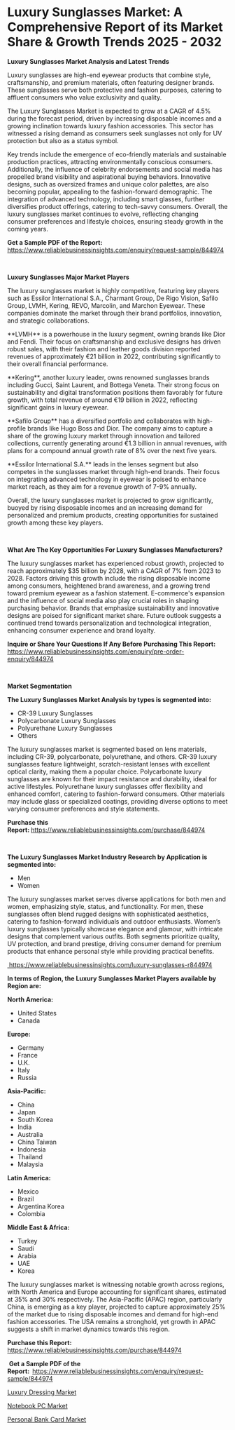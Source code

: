 <p><h1>Luxury Sunglasses Market: A Comprehensive Report of its Market Share & Growth Trends 2025 - 2032</h1></p><p><strong>Luxury Sunglasses Market Analysis and Latest Trends</strong></p>
<p><p>Luxury sunglasses are high-end eyewear products that combine style, craftsmanship, and premium materials, often featuring designer brands. These sunglasses serve both protective and fashion purposes, catering to affluent consumers who value exclusivity and quality. </p><p>The Luxury Sunglasses Market is expected to grow at a CAGR of 4.5% during the forecast period, driven by increasing disposable incomes and a growing inclination towards luxury fashion accessories. This sector has witnessed a rising demand as consumers seek sunglasses not only for UV protection but also as a status symbol. </p><p>Key trends include the emergence of eco-friendly materials and sustainable production practices, attracting environmentally conscious consumers. Additionally, the influence of celebrity endorsements and social media has propelled brand visibility and aspirational buying behaviors. Innovative designs, such as oversized frames and unique color palettes, are also becoming popular, appealing to the fashion-forward demographic. The integration of advanced technology, including smart glasses, further diversifies product offerings, catering to tech-savvy consumers. Overall, the luxury sunglasses market continues to evolve, reflecting changing consumer preferences and lifestyle choices, ensuring steady growth in the coming years.</p></p>
<p><strong>Get a Sample PDF of the Report:&nbsp;</strong> <a href="https://www.reliablebusinessinsights.com/enquiry/request-sample/844974?utm_campaign=950&utm_medium=2&utm_source=Github&utm_content=ia&utm_term=06022025&utm_id=luxury-sunglasses">https://www.reliablebusinessinsights.com/enquiry/request-sample/844974</a></p>
<p>&nbsp;</p>
<p><strong>Luxury Sunglasses Major Market Players</strong></p>
<p><p>The luxury sunglasses market is highly competitive, featuring key players such as Essilor International S.A., Charmant Group, De Rigo Vision, Safilo Group, LVMH, Kering, REVO, Marcolin, and Marchon Eyewear. These companies dominate the market through their brand portfolios, innovation, and strategic collaborations.</p><p>**LVMH** is a powerhouse in the luxury segment, owning brands like Dior and Fendi. Their focus on craftsmanship and exclusive designs has driven robust sales, with their fashion and leather goods division reported revenues of approximately €21 billion in 2022, contributing significantly to their overall financial performance.</p><p>**Kering**, another luxury leader, owns renowned sunglasses brands including Gucci, Saint Laurent, and Bottega Veneta. Their strong focus on sustainability and digital transformation positions them favorably for future growth, with total revenue of around €19 billion in 2022, reflecting significant gains in luxury eyewear.</p><p>**Safilo Group** has a diversified portfolio and collaborates with high-profile brands like Hugo Boss and Dior. The company aims to capture a share of the growing luxury market through innovation and tailored collections, currently generating around €1.3 billion in annual revenues, with plans for a compound annual growth rate of 8% over the next five years.</p><p>**Essilor International S.A.** leads in the lenses segment but also competes in the sunglasses market through high-end brands. Their focus on integrating advanced technology in eyewear is poised to enhance market reach, as they aim for a revenue growth of 7-9% annually.</p><p>Overall, the luxury sunglasses market is projected to grow significantly, buoyed by rising disposable incomes and an increasing demand for personalized and premium products, creating opportunities for sustained growth among these key players.</p></p>
<p>&nbsp;</p>
<p><strong>What Are The Key Opportunities For Luxury Sunglasses Manufacturers?</strong></p>
<p><p>The luxury sunglasses market has experienced robust growth, projected to reach approximately $35 billion by 2028, with a CAGR of 7% from 2023 to 2028. Factors driving this growth include the rising disposable income among consumers, heightened brand awareness, and a growing trend toward premium eyewear as a fashion statement. E-commerce's expansion and the influence of social media also play crucial roles in shaping purchasing behavior. Brands that emphasize sustainability and innovative designs are poised for significant market share. Future outlook suggests a continued trend towards personalization and technological integration, enhancing consumer experience and brand loyalty.</p></p>
<p><strong>Inquire or Share Your Questions If Any Before Purchasing This Report:</strong> <a href="https://www.reliablebusinessinsights.com/enquiry/pre-order-enquiry/844974?utm_campaign=950&utm_medium=2&utm_source=Github&utm_content=ia&utm_term=06022025&utm_id=luxury-sunglasses">https://www.reliablebusinessinsights.com/enquiry/pre-order-enquiry/844974</a></p>
<p>&nbsp;</p>
<p><strong>Market Segmentation</strong></p>
<p><strong>The Luxury Sunglasses Market Analysis by types is segmented into:</strong></p>
<p><ul><li>CR-39 Luxury Sunglasses</li><li>Polycarbonate Luxury Sunglasses</li><li>Polyurethane Luxury Sunglasses</li><li>Others</li></ul></p>
<p><p>The luxury sunglasses market is segmented based on lens materials, including CR-39, polycarbonate, polyurethane, and others. CR-39 luxury sunglasses feature lightweight, scratch-resistant lenses with excellent optical clarity, making them a popular choice. Polycarbonate luxury sunglasses are known for their impact resistance and durability, ideal for active lifestyles. Polyurethane luxury sunglasses offer flexibility and enhanced comfort, catering to fashion-forward consumers. Other materials may include glass or specialized coatings, providing diverse options to meet varying consumer preferences and style statements.</p></p>
<p><strong>Purchase this Report:&nbsp;</strong><a href="https://www.reliablebusinessinsights.com/purchase/844974?utm_campaign=950&utm_medium=2&utm_source=Github&utm_content=ia&utm_term=06022025&utm_id=luxury-sunglasses">https://www.reliablebusinessinsights.com/purchase/844974</a></p>
<p>&nbsp;</p>
<p><strong>The Luxury Sunglasses Market Industry Research by Application is segmented into:</strong></p>
<p><ul><li>Men</li><li>Women</li></ul></p>
<p><p>The luxury sunglasses market serves diverse applications for both men and women, emphasizing style, status, and functionality. For men, these sunglasses often blend rugged designs with sophisticated aesthetics, catering to fashion-forward individuals and outdoor enthusiasts. Women’s luxury sunglasses typically showcase elegance and glamour, with intricate designs that complement various outfits. Both segments prioritize quality, UV protection, and brand prestige, driving consumer demand for premium products that enhance personal style while providing practical benefits.</p></p>
<p><a href="https://www.reliablebusinessinsights.com/luxury-sunglasses-r844974?utm_campaign=950&utm_medium=2&utm_source=Github&utm_content=ia&utm_term=06022025&utm_id=luxury-sunglasses">&nbsp;https://www.reliablebusinessinsights.com/luxury-sunglasses-r844974</a></p>
<p><strong>In terms of Region, the Luxury Sunglasses Market Players available by Region are:</strong></p>
<p>
    <p> <strong> North America: </strong>
        <ul>
            <li>United States</li>
            <li>Canada</li>
        </ul>
        </p> 
    <p> <strong> Europe: </strong>
        <ul>
            <li>Germany</li>
            <li>France</li>
            <li>U.K.</li>
            <li>Italy</li>
            <li>Russia</li>
        </ul>
        </p> 
    <p> <strong> Asia-Pacific: </strong>
        <ul>
            <li>China</li>
            <li>Japan</li>
            <li>South Korea</li>
            <li>India</li>
            <li>Australia</li>
            <li>China Taiwan</li>
            <li>Indonesia</li>
            <li>Thailand</li>
            <li>Malaysia</li>
        </ul>
        </p> 
    <p> <strong> Latin America: </strong>
        <ul>
            <li>Mexico</li>
            <li>Brazil</li>
            <li>Argentina Korea</li>
            <li>Colombia</li>
        </ul>
        </p> 
    <p> <strong> Middle East & Africa: </strong>
        <ul>
            <li>Turkey</li>
            <li>Saudi</li>
            <li>Arabia</li>
            <li>UAE</li>
            <li>Korea</li>
        </ul>
    </p>
    </p>
<p><p>The luxury sunglasses market is witnessing notable growth across regions, with North America and Europe accounting for significant shares, estimated at 35% and 30% respectively. The Asia-Pacific (APAC) region, particularly China, is emerging as a key player, projected to capture approximately 25% of the market due to rising disposable incomes and demand for high-end fashion accessories. The USA remains a stronghold, yet growth in APAC suggests a shift in market dynamics towards this region.</p></p>
<p><strong>Purchase this Report: </strong><a href="https://www.reliablebusinessinsights.com/purchase/844974?utm_campaign=950&utm_medium=2&utm_source=Github&utm_content=ia&utm_term=06022025&utm_id=luxury-sunglasses">https://www.reliablebusinessinsights.com/purchase/844974</a></p>
<p>&nbsp;<strong>Get a Sample PDF of the Report:&nbsp;&nbsp;</strong><a href="https://www.reliablebusinessinsights.com/enquiry/request-sample/844974?utm_campaign=950&utm_medium=2&utm_source=Github&utm_content=ia&utm_term=06022025&utm_id=luxury-sunglasses">https://www.reliablebusinessinsights.com/enquiry/request-sample/844974</a></p>
<p><strong></strong></p>
<p><p><a href="https://github.com/sawrovpipolo/Market-Research-Report-List-1/blob/main/luxury-dressing-market.md?utm_campaign=950&utm_medium=2&utm_source=Github&utm_content=ia&utm_term=06022025&utm_id=luxury-sunglasses">Luxury Dressing Market</a></p><p><a href="https://github.com/yoshih12/Market-Research-Report-List-4/blob/main/notebook-pc-market.md?utm_campaign=950&utm_medium=2&utm_source=Github&utm_content=ia&utm_term=06022025&utm_id=luxury-sunglasses">Notebook PC Market</a></p><p><a href="https://github.com/ryanbell8967/Market-Research-Report-List-1/blob/main/personal-bank-card-market.md?utm_campaign=950&utm_medium=2&utm_source=Github&utm_content=ia&utm_term=06022025&utm_id=luxury-sunglasses">Personal Bank Card Market</a></p></p>
